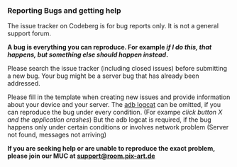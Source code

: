 ### Reporting Bugs and getting help

The issue tracker on Codeberg is for bug reports only. It is not a general support forum.

**A bug is everything you can reproduce. For example *if I do this, that happens, but something else should happen instead*.**

Please search the issue tracker (including closed issues) before submitting a new bug. Your bug might be a server bug that has already been addressed.

Please fill in the template when creating new issues and provide information about your device and your server. The [adb logcat](https://wiki.cyanogenmod.org/w/Doc:_debugging_with_logcat) can be omitted, if you can reproduce the bug under every condition. (For exampe *click button X and the application crashes*) But the adb logcat is required, if the bug happens only under certain conditions or involves network problem (Server not found, messages not arriving) 

**If you are seeking help or are unable to reproduce the exact problem, please join our MUC at support@room.pix-art.de**
